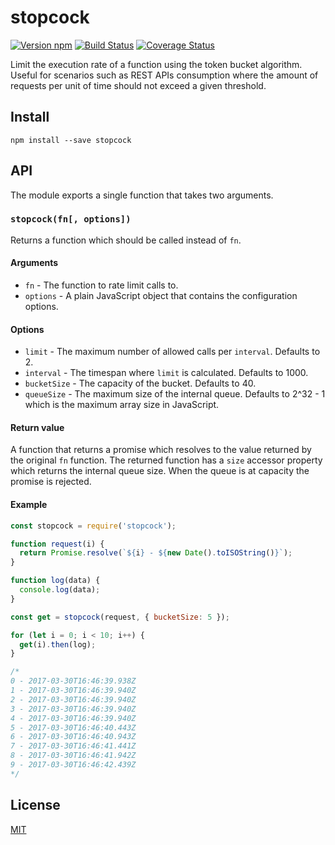 # stopcock

[![Version npm][npm-stopcock-badge]][npm-stopcock]
[![Build Status][travis-stopcock-badge]][travis-stopcock]
[![Coverage Status][coverage-stopcock-badge]][coverage-stopcock]

Limit the execution rate of a function using the token bucket algorithm. Useful
for scenarios such as REST APIs consumption where the amount of requests per
unit of time should not exceed a given threshold.

## Install

```
npm install --save stopcock
```

## API

The module exports a single function that takes two arguments.

### `stopcock(fn[, options])`

Returns a function which should be called instead of `fn`.

#### Arguments

- `fn` - The function to rate limit calls to.
- `options` - A plain JavaScript object that contains the configuration options.

#### Options

- `limit` - The maximum number of allowed calls per `interval`. Defaults to 2.
- `interval` - The timespan where `limit` is calculated. Defaults to 1000.
- `bucketSize` - The capacity of the bucket. Defaults to 40.
- `queueSize` - The maximum size of the internal queue. Defaults to 2^32 - 1
  which is the maximum array size in JavaScript.

#### Return value

A function that returns a promise which resolves to the value returned by the
original `fn` function. The returned function has a `size` accessor property
which returns the internal queue size. When the queue is at capacity the promise
is rejected.

#### Example

```js
const stopcock = require('stopcock');

function request(i) {
  return Promise.resolve(`${i} - ${new Date().toISOString()}`);
}

function log(data) {
  console.log(data);
}

const get = stopcock(request, { bucketSize: 5 });

for (let i = 0; i < 10; i++) {
  get(i).then(log);
}

/*
0 - 2017-03-30T16:46:39.938Z
1 - 2017-03-30T16:46:39.940Z
2 - 2017-03-30T16:46:39.940Z
3 - 2017-03-30T16:46:39.940Z
4 - 2017-03-30T16:46:39.940Z
5 - 2017-03-30T16:46:40.443Z
6 - 2017-03-30T16:46:40.943Z
7 - 2017-03-30T16:46:41.441Z
8 - 2017-03-30T16:46:41.942Z
9 - 2017-03-30T16:46:42.439Z
*/
```

## License

[MIT](LICENSE)

[npm-stopcock-badge]: https://img.shields.io/npm/v/stopcock.svg
[npm-stopcock]: https://www.npmjs.com/package/stopcock
[travis-stopcock-badge]: https://img.shields.io/travis/lpinca/stopcock/master.svg
[travis-stopcock]: https://travis-ci.org/lpinca/stopcock
[coverage-stopcock-badge]: https://img.shields.io/coveralls/lpinca/stopcock/master.svg
[coverage-stopcock]: https://coveralls.io/r/lpinca/stopcock?branch=master
